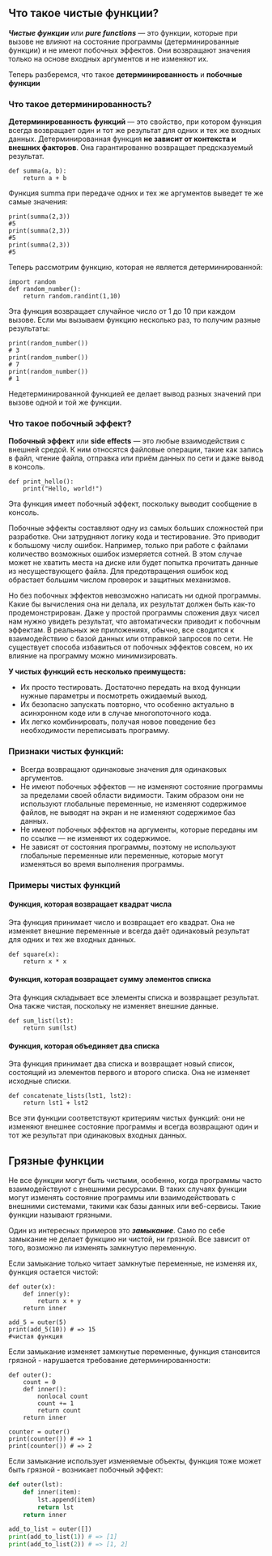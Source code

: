 ## Что такое чистые функции?
***Чистые функции*** или ***pure functions*** — это функции, которые при вызове не влияют на состояние программы (детерминированные функции) и не имеют побочных эффектов. Они возвращают значения только на основе входных аргументов и не изменяют их.

Теперь разберемся, что такое **детерминированность** и **побочные функции**
### Что такое детерминированность?
**Детерминированность функций** — это свойство, при котором функция всегда возвращает один и тот же результат для одних и тех же входных данных. Детерминированная функция **не зависит от контекста и внешних факторов**. Она гарантированно возвращает предсказуемый результат.

```
def summa(a, b):
	return a + b
```
Функция summa при передаче одних и тех же аргументов выведет те же самые значения:
```
print(summa(2,3))
#5
print(summa(2,3))
#5
print(summa(2,3))
#5
```

Теперь рассмотрим функцию, которая не является детерминированной:
```
import random
def random_number():
	return random.randint(1,10)
```
Эта функция возвращает случайное число от 1 до 10 при каждом вызове. Если мы вызываем функцию несколько раз, то получим разные результаты:

```
print(random_number())
# 3
print(random_number())
# 7
print(random_number())
# 1
```
Недетерминированной функцией ее делает вывод разных значений при вызове одной и той же функции.

### Что такое побочный эффект?
**Побочный эффект** или **side effects** — это любые взаимодействия с внешней средой. К ним относятся файловые операции, такие как запись в файл, чтение файла, отправка или приём данных по сети и даже вывод в консоль.
```
def print_hello():
    print("Hello, world!")
```
Эта функция имеет побочный эффект, поскольку выводит сообщение в консоль.

Побочные эффекты составляют одну из самых больших сложностей при разработке. Они затрудняют логику кода и тестирование. Это приводит к большому числу ошибок. Например, только при работе с файлами количество возможных ошибок измеряется сотней. В этом случае может не хватить места на диске или будет попытка прочитать данные из несуществующего файла. Для предотвращения ошибок код обрастает большим числом проверок и защитных механизмов.

Но без побочных эффектов невозможно написать ни одной программы. Какие бы вычисления она ни делала, их результат должен быть как-то продемонстрирован. Даже у простой программы сложения двух чисел нам нужно увидеть результат, что автоматически приводит к побочным эффектам. В реальных же приложениях, обычно, все сводится к взаимодействию с базой данных или отправкой запросов по сети. Не существует способа избавиться от побочных эффектов совсем, но их влияние на программу можно минимизировать.

**У чистых функций есть несколько преимуществ:**

- Их просто тестировать. Достаточно передать на вход функции нужные параметры и посмотреть ожидаемый выход.
- Их безопасно запускать повторно, что особенно актуально в асинхронном коде или в случае многопоточного кода.
- Их легко комбинировать, получая новое поведение без необходимости переписывать программу.

### Признаки чистых функций:
- Всегда возвращают одинаковые значения для одинаковых аргументов.
- Не имеют побочных эффектов — не изменяют состояние программы за пределами своей области видимости. Таким образом они не используют глобальные переменные, не изменяют содержимое файлов, не выводят на экран и не изменяют содержимое баз данных.
- Не имеют побочных эффектов на аргументы, которые переданы им по ссылке — не изменяют их содержимое.
- Не зависят от состояния программы, поэтому не используют глобальные переменные или переменные, которые могут изменяться во время выполнения программы.

### Примеры чистых функций
#### Функция, которая возвращает квадрат числа

Эта функция принимает число и возвращает его квадрат. Она не изменяет внешние переменные и всегда даёт одинаковый результат для одних и тех же входных данных.

```
def square(x):
    return x * x
```

#### Функция, которая возвращает сумму элементов списка

Эта функция складывает все элементы списка и возвращает результат. Она также чистая, поскольку не изменяет внешние данные.

```
def sum_list(lst): 
	return sum(lst)
```

#### Функция, которая объединяет два списка

Эта функция принимает два списка и возвращает новый список, состоящий из элементов первого и второго списка. Она не изменяет исходные списки.

```
def concatenate_lists(lst1, lst2):
	return lst1 + lst2
```

Все эти функции соответствуют критериям чистых функций: они не изменяют внешнее состояние программы и всегда возвращают один и тот же результат при одинаковых входных данных.

## Грязные функции
Не все функции могут быть чистыми, особенно, когда программы часто взаимодействуют с внешними ресурсами. В таких случаях функции могут изменять состояние программы или взаимодействовать с внешними системами, такими как базы данных или веб-сервисы. Такие функции называют грязными.

Один из интересных примеров это ***замыкание***. Само по себе замыкание не делает функцию ни чистой, ни грязной. Все зависит от того, возможно ли изменять замкнутую переменную.

Если замыкание только читает замкнутые переменные, не изменяя их, функция остается чистой:

```
def outer(x):
    def inner(y):
        return x + y
    return inner

add_5 = outer(5)
print(add_5(10)) # => 15
#чистая функция
```

Если замыкание изменяет замкнутые переменные, функция становится грязной - нарушается требование детерминированности:

```
def outer():
    count = 0
    def inner():
        nonlocal count
        count += 1
        return count
    return inner

counter = outer()
print(counter()) # => 1
print(counter()) # => 2
```

Если замыкание использует изменяемые объекты, функция тоже может быть грязной - возникает побочный эффект:

```python
def outer(lst):
    def inner(item):
        lst.append(item)
        return lst
    return inner

add_to_list = outer([])
print(add_to_list(1)) # => [1]
print(add_to_list(2)) # => [1, 2]
```